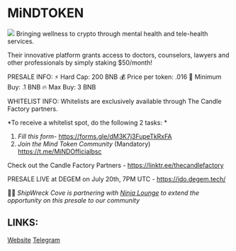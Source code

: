 # MiNDTOKEN
![](https://files.catbox.moe/24d541.jpg)
Bringing wellness to crypto through mental health and tele-health services.

Their innovative platform grants access to doctors, counselors, lawyers and other professionals by simply staking $50/month!

PRESALE INFO:
⚡️ Hard Cap:  200 BNB
💰 Price per token:  .016
🌱 Minimum Buy:  .1 BNB
🔥 Max Buy:  3 BNB

WHITELIST INFO:
Whitelists are exclusively available through The Candle Factory partners.

*To receive a whitelist spot, do the following 2 tasks: 
*
 1. *Fill this form-* https://forms.gle/dM3K7j3FupeTkRxFA
2. *Join the Mind Token Community* (Mandatory) https://t.me/MiNDOfficialbsc

Check out the Candle Factory Partners - https://linktr.ee/thecandlefactory

PRESALE LIVE at DEGEM on July 20th, 7PM UTC - https://ido.degem.tech/

🏴‍☠️ _ShipWreck Cove is partnering with_ [_Ninja Lounge_](https://t.me/ninjalounge) _to extend the opportunity on this presale to our community_

## LINKS:

[Website](http://mindtoken.app/)
[Telegram](https://t.me/MiNDOfficialbsc)